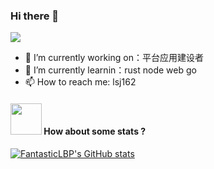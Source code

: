 
### Hi there 👋
![](https://komarev.com/ghpvc/?username=lsj162)
 
- 🔭 I’m currently working on：平台应用建设者
- 🌱 I’m currently learnin：rust node web go
- 📫 How to reach me: lsj162


#### <img src="https://media.giphy.com/media/VgCDAzcKvsR6OM0uWg/giphy.gif" width="50"> How about some stats ?

[![FantasticLBP's GitHub stats](https://github-readme-stats.vercel.app/api?username=lsj162&layout=compact)](https://github.com/lsj162)




